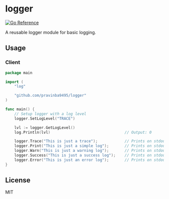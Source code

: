 # logger
[![Go Reference](https://pkg.go.dev/badge/github.com/pravinba9495/logger.svg)](https://pkg.go.dev/github.com/pravinba9495/logger)

A reusable logger module for basic logging.

## Usage
### Client
```go
package main

import (
    "log"

    "github.com/pravinba9495/logger"
)

func main() {
    // Setup logger with a log level
    logger.SetLogLevel("TRACE")

    lvl := logger.GetLogLevel()
    log.Println(lvl)                                 // Output: 0      

    logger.Trace("This is just a trace");            // Prints on stdout with a cyan colored text
    logger.Print("This is just a simple log");       // Prints on stdout with a white colored text
    logger.Warn("This is just a warning log");       // Prints on stdout with a yellow colored text
    logger.Success("This is just a success log");    // Prints on stdout with a green colored text
    logger.Error("This is just an error log");       // Prints on stdout with a red colored text
}
```

## License
MIT